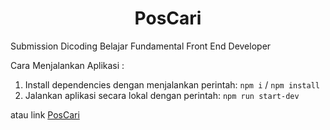 ## <h1 align="center">PosCari</h1>

Submission Dicoding Belajar Fundamental Front End Developer

Cara Menjalankan Aplikasi :
1. Install dependencies dengan menjalankan perintah: `npm i` / `npm install`
2. Jalankan aplikasi secara lokal dengan perintah: `npm run start-dev`

atau link [PosCari](https://pos-carii-hyugenk.vercel.app/)
